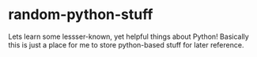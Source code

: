 # random-python-stuff
Lets learn some lessser-known, yet helpful things about Python! Basically this is just a place for me to store python-based stuff for later reference.
